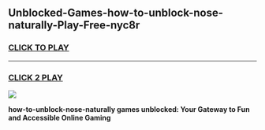 
## Unblocked-Games-how-to-unblock-nose-naturally-Play-Free-nyc8r
<h3>
<a href="https://premium76.site?title=how-to-unblock-nose-naturally&ref=18A1">CLICK TO PLAY</a></h3>
<hr>

<h3>
<a href="https://premium76.site?title=how-to-unblock-nose-naturally&ref=18A1">CLICK 2 PLAY</a>
  
</h3>

<a href="https://premium76.site?title=how-to-unblock-nose-naturally&ref=18A1"><img src="https://clearcache.store/games.png"></a>


**how-to-unblock-nose-naturally games unblocked: Your Gateway to Fun and Accessible Online Gaming**
